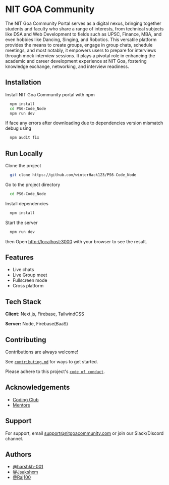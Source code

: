 
# NIT GOA Community

The NIT Goa Community Portal serves as a digital nexus, bringing together students and faculty who share a range of interests, from technical subjects like DSA and Web Development to fields such as UPSC, Finance, MBA, and even hobbies like Dancing, Singing, and Robotics. This versatile platform provides the means to create groups, engage in group chats, schedule meetings, and most notably, it empowers users to prepare for interviews through mock interview sessions. It plays a pivotal role in enhancing the academic and career development experience at NIT Goa, fostering knowledge exchange, networking, and interview readiness.






## Installation


Install NIT Goa Community portal with npm

```bash
  npm install
  cd PS6-Code_Node
  npm run dev
```

If face any errors after downloading due to dependencies version mismatch debug using

```bash
  npm audit fix
```

## Run Locally

Clone the project

```bash
  git clone https://github.com/winterHack123/PS6-Code_Node
```

Go to the project directory

```bash
  cd PS6-Code_Node
```

Install dependencies

```bash
  npm install
```

Start the server

```bash
  npm run dev
```

then Open [http://localhost:3000](http://localhost:3000) with your browser to see the result.



## Features

- Live chats
- Live Group meet
- Fullscreen mode
- Cross platform

## Tech Stack

**Client:** Next.js, Firebase, TailwindCSS

**Server:** Node, Firebase(BaaS)


## Contributing

Contributions are always welcome!

See [`contributing.md`](https://github.com/winterHack123/PS6-Code_Node/blob/main/contributing.md) for ways to get started.

Please adhere to this project's [`code of conduct`](https://github.com/winterHack123/PS6-Code_Node/blob/main/code%20of%20conduct.md).


## Acknowledgements

 - [Coding Club](https://github.com/Coding-Club-NIT-Goa)
 - [Mentors](https://docs.google.com/spreadsheets/d/1L5yWTOEmshEsd2emGTTmWF4BVjFnp16121QbPEKmG74/edit#gid=0)



## Support

For support, email support@nitgoacommunity.com or join our Slack/Discord channel.


## Authors

- [@harshkh-001](https://github.com/harshkh-001)
- [@Jsakshxm](https://github.com/Jsakshxm)
- [@Raj100](https://github.com/Raj100)
